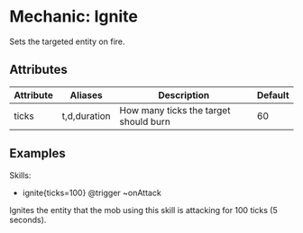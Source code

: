 Mechanic: Ignite
================

Sets the targeted entity on fire.

Attributes
----------

| Attribute | Aliases  | Description   | Default |
|-----------|--------------|---------------------------------------|---------|
| ticks | t,d,duration | How many ticks the target should burn | 60  |

  

Examples
--------

  Skills:
  - ignite{ticks=100} @trigger ~onAttack

Ignites the entity that the mob using this skill is attacking for 100
ticks (5 seconds).
